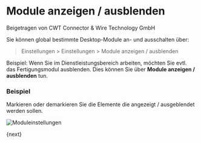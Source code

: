<!-- add-breadcrumbs -->
# Module anzeigen / ausblenden
<span class="text-muted contributed-by">Beigetragen von CWT Connector & Wire Technology GmbH</span>

Sie können global bestimmte Desktop-Module an- und ausschalten über:

> Einstellungen > Einstellungen > Module anzeigen / ausblenden

Beispiel: Wenn Sie im Dienstleistungsbereich arbeiten, möchten Sie evtl. das Fertigungsmodul ausblenden. Dies können Sie über **Module anzeigen / ausblenden** tun.

### Beispiel

Markieren oder demarkieren Sie die Elemente die angezeigt / ausgeblendet werden sollen.

<img class="screenshot" alt="Moduleinstellungen" src="/docs/assets/img/setup/settings/show-hide-modules.png">

{next}
